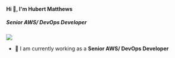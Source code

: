 #### Hi 👋, I'm Hubert Matthews
##### **Senior AWS/ DevOps Developer**

[![](https://visitcount.itsvg.in/api?id=matthewshubert916&icon=0&color=9)](https://visitcount.itsvg.in)

- 🔭 I am currently working as a **Senior AWS/ DevOps Developer**
